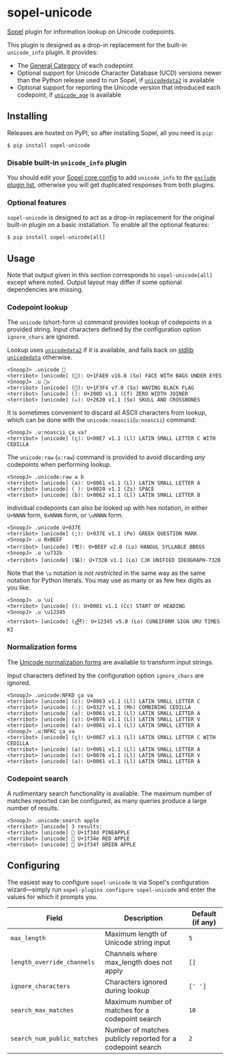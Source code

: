 # sopel-unicode

[Sopel] plugin for information lookup on Unicode codepoints.

This plugin is designed as a drop-in replacement for the built-in `unicode_info` plugin. It provides:

* The [General Category] of each codepoint
* Optional support for Unicode Character Database (UCD) versions newer than the Python release used to run Sopel, if [`unicodedata2`] is available
* Optional support for reporting the Unicode version that introduced each codepoint, if [`unicode_age`] is available

[Sopel]: https://pypi.org/project/sopel/
[General Category]: https://en.wikipedia.org/wiki/Unicode_character_property#General_Category
[`unicodedata2`]: https://pypi.org/project/unicodedata2/
[`unicode_age`]: https://pypi.org/project/unicode-age/

## Installing

Releases are hosted on PyPI, so after installing Sopel, all you need is `pip`:

```shell
$ pip install sopel-unicode
```

### Disable built-in `unicode_info` plugin
<!-- TODO:SnoopJ: remove this section once #1291 is closed https://github.com/sopel-irc/sopel/issues/1291 -->

You should edit your [Sopel core config] to add `unicode_info` to the [`exclude` plugin list], otherwise you will
get duplicated responses from both plugins.

[Sopel core config]: https://sopel.chat/docs/run/configuration
[`exclude` plugin list]: https://sopel.chat/docs/run/configuration#plugins

### Optional features

`sopel-unicode` is designed to act as a drop-in replacement for the original built-in plugin on a basic installation.
To enable all the optional features:

```shell
$ pip install sopel-unicode[all]
```
<!-- TODO:SnoopJ list and explain options for granular extras once CLDR is included -->

## Usage

Note that output given in this section corresponds to `sopel-unicode[all]` except where noted. Output layout may differ
if some optional dependencies are missing.

### Codepoint lookup

The `unicode` (short-form `u`) command provides lookup of codepoints in a provided string. Input characters defined by
the configuration option `ignore_chars` are ignored.

Lookup uses [`unicodedata2`] if it is available, and falls back on [stdlib `unicodedata`] otherwise.

[stdlib `unicodedata`]: https://docs.python.org/3/library/unicodedata.html

```
<SnoopJ> .unicode 🫩
<terribot> [unicode] (🫩): U+1FAE9 v16.0 (So) FACE WITH BAGS UNDER EYES
<SnoopJ> .u 🏴‍☠ 
<terribot> [unicode] (🏴): U+1F3F4 v7.0 (So) WAVING BLACK FLAG
<terribot> [unicode] (‍): U+200D v1.1 (Cf) ZERO WIDTH JOINER
<terribot> [unicode] (☠): U+2620 v1.1 (So) SKULL AND CROSSBONES
```

It is sometimes convenient to discard all ASCII characters from lookup, which can be done with the
`unicode:noascii`(`u:noascii`) command:

```
<SnoopJ> .u:noascii ça va?
<terribot> [unicode] (ç): U+00E7 v1.1 (Ll) LATIN SMALL LETTER C WITH CEDILLA
```

The `unicode:raw` (`u:raw`) command is provided to avoid discarding *any* codepoints when performing lookup.

```
<SnoopJ> .unicode:raw a b
<terribot> [unicode] (a): U+0061 v1.1 (Ll) LATIN SMALL LETTER A
<terribot> [unicode] ( ): U+0020 v1.1 (Zs) SPACE
<terribot> [unicode] (b): U+0062 v1.1 (Ll) LATIN SMALL LETTER B
```

Individual codepoints can also be looked up with hex notation, in either `U+NNNN` form, `0xNNNN` form, or `\uNNNN` form.

```
<SnoopJ> .unicode U+037E
<terribot> [unicode] (;): U+037E v1.1 (Po) GREEK QUESTION MARK
<SnoopJ> .u 0xBEEF
<terribot> [unicode] (뻯): U+BEEF v2.0 (Lo) HANGUL SYLLABLE BBEGS
<SnoopJ> .u \u732b
<terribot> [unicode] (猫): U+732B v1.1 (Lo) CJK UNIFIED IDEOGRAPH-732B
```

Note that the `\u` notation is *not restricted* in the same way as the same notation for Python literals. You may use as
many or as few hex digits as you like.

```
<SnoopJ> .u \u1
<terribot> [unicode] (): U+0001 v1.1 (Cc) START OF HEADING
<SnoopJ> .u \u12345
<terribot> [unicode] (𒍅): U+12345 v5.0 (Lo) CUNEIFORM SIGN URU TIMES KI
```

### Normalization forms

The [Unicode normalization forms] are available to transform input strings.

[Unicode normalization forms]: https://unicode.org/reports/tr15/

Input characters defined by the configuration option `ignore_chars` are ignored.

```
<SnoopJ> .unicode:NFKD ça va
<terribot> [unicode] (c): U+0063 v1.1 (Ll) LATIN SMALL LETTER C
<terribot> [unicode] (◌̧): U+0327 v1.1 (Mn) COMBINING CEDILLA
<terribot> [unicode] (a): U+0061 v1.1 (Ll) LATIN SMALL LETTER A
<terribot> [unicode] (v): U+0076 v1.1 (Ll) LATIN SMALL LETTER V
<terribot> [unicode] (a): U+0061 v1.1 (Ll) LATIN SMALL LETTER A
<SnoopJ> .u:NFKC ça va
<terribot> [unicode] (ç): U+00E7 v1.1 (Ll) LATIN SMALL LETTER C WITH CEDILLA
<terribot> [unicode] (a): U+0061 v1.1 (Ll) LATIN SMALL LETTER A
<terribot> [unicode] (v): U+0076 v1.1 (Ll) LATIN SMALL LETTER V
<terribot> [unicode] (a): U+0061 v1.1 (Ll) LATIN SMALL LETTER A
```

### Codepoint search

A rudimentary search functionality is available. The maximum number of matches reported can be configured, as many
queries produce a large number of results.

```
<SnoopJ> .unicode:search apple
<terribot> [unicode] 3 results:
<terribot> [unicode] 🍍 U+1f34d PINEAPPLE
<terribot> [unicode] 🍎 U+1f34e RED APPLE
<terribot> [unicode] 🍏 U+1f34f GREEN APPLE
```

## Configuring

The easiest way to configure `sopel-unicode` is via Sopel's configuration wizard—simply run
`sopel-plugins configure sopel-unicode` and enter the values for which it prompts you.

<!--[[[cog
from tools.config_attrdoc_helper import generate_config_table
from sopel_unicode.plugin import SopelUnicodeSection
import cog
for line in generate_config_table(SopelUnicodeSection): cog.outl(line)
]]]-->
| Field                       | Description                                                  | Default (if any)   |
| --------------------------- | ------------------------------------------------------------ | ------------------ |
| `max_length`                | Maximum length of Unicode string input                       | `5`                |
| `length_override_channels`  | Channels where max_length does not apply                     | `[]`               |
| `ignore_characters`         | Characters ignored during lookup                             | `[' ']`            |
| `search_max_matches`        | Maximum number of matches for a codepoint search             | `10`               |
| `search_num_public_matches` | Number of matches publicly reported for a codepoint search   | `2`                |
<!-- [[[end]]] -->
